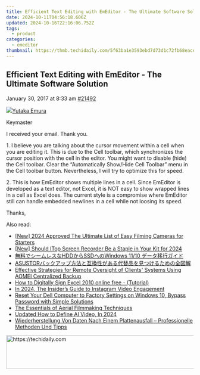 ```yaml
---
title: Efficient Text Editing with EmEditor - The Ultimate Software Solution
date: 2024-10-11T04:56:18.606Z
updated: 2024-10-16T22:16:06.752Z
tags:
  - product
categories:
  - emeditor
thumbnail: https://thmb.techidaily.com/5f63ba1e3593ebd7d73d1c72fb68eace0cd63a5c8a537d585a504e6de4ee75de.jpg
---
```


## Efficient Text Editing with EmEditor - The Ultimate Software Solution

January 30, 2017 at 8:33 am [#21492](https://tools.techidaily.com/emeditor/products/) 

[![](https://secure.gravatar.com/avatar/a0a6377144ed3636f985d87303f65ed2?s=80&d=identicon&r=g)Yutaka Emura](https://www.emeditor.com/forums/users/yemura/ "View Yutaka Emura's profile")

Keymaster

I received your email. Thank you.

1\. I believe you are talking about the cursor movement within a cell when you are editing it. This is due to the Cell toolbar, which synchronizes the cursor position with the cell in the editor. You might want to disable (hide) the Cell toolbar. Clear the “Automatically Show/Hide Cell Toolbar” menu in the Cell toolbar button. Nevertheless, I will try to optimize this for speed.

2\. This is how EmEditor shows multiple lines in a cell. Since EmEditor is developed as a text editor, not Excel, it is NOT easy to show wrapped lines in a cell as Excel does. The current style is a compromise where EmEditor still can handle embedded newlines in a cell while not loosing its speed.

Thanks,

<ins class="adsbygoogle"
     style="display:block"
     data-ad-format="autorelaxed"
     data-ad-client="ca-pub-7571918770474297"
     data-ad-slot="1223367746"></ins>

<ins class="adsbygoogle"
     style="display:block"
     data-ad-client="ca-pub-7571918770474297"
     data-ad-slot="8358498916"
     data-ad-format="auto"
     data-full-width-responsive="true"></ins>

<span class="atpl-alsoreadstyle">Also read:</span>
<div><ul>
<li><a href="https://article-tips.techidaily.com/new-2024-approved-the-ultimate-list-of-easy-filming-cameras-for-starters/"><u>[New] 2024 Approved The Ultimate List of Easy Filming Cameras for Starters</u></a></li>
<li><a href="https://remote-screen-capture.techidaily.com/new-should-itop-screen-recorder-be-a-staple-in-your-kit-for-2024/"><u>[New] Should ITop Screen Recorder Be a Staple in Your Kit for 2024</u></a></li>
<li><a href="https://win-excellent.techidaily.com/hddssdwindows-1110/"><u>無料でシームレスなHDDからSSDへのWindows 11/10 データ移行ガイド</u></a></li>
<li><a href="https://win-excellent.techidaily.com/asustor/"><u>ASUSTORバックアップ方法と互換性がある代替品を見つけるための全図解</u></a></li>
<li><a href="https://win-excellent.techidaily.com/effective-strategies-for-remote-oversight-of-clients-systems-using-aomei-centralized-backup/"><u>Effective Strategies for Remote Oversight of Clients' Systems Using AOMEI Centralized Backup</u></a></li>
<li><a href="https://phone-solutions.techidaily.com/how-to-digitally-sign-excel-2010-online-free-tutorial-by-ldigisigner-sign-a-excel-sign-a-excel/"><u>How to Digitally Sign Excel 2010 online free - (Tutorial)</u></a></li>
<li><a href="https://instagram-video-files.techidaily.com/in-2024-the-insiders-guide-to-instagram-video-engagement/"><u>In 2024, The Insider’s Guide to Instagram Video Engagement</u></a></li>
<li><a href="https://win-excellent.techidaily.com/reset-your-dell-computer-to-factory-settings-on-windows-10-bypass-password-with-simple-solutions/"><u>Reset Your Dell Computer to Factory Settings on Windows 10, Bypass Password with Simple Solutions</u></a></li>
<li><a href="https://fox-helps.techidaily.com/the-essentials-of-aerial-filmmaking-techniques/"><u>The Essentials of Aerial Filmmaking Techniques</u></a></li>
<li><a href="https://ai-topics.techidaily.com/updated-how-to-define-ai-video-in-2024/"><u>Updated How to Define AI Video, In 2024</u></a></li>
<li><a href="https://win-excellent.techidaily.com/wiederherstellung-von-daten-nach-einem-plattenausfall-professionelle-methoden-und-tipps/"><u>Wiederherstellung Von Daten Nach Einem Plattenausfall – Professionelle Methoden Und Tipps</u></a></li>
</ul></div>

<!-- affiliate ads begin -->
<a href="https://laganoo.pxf.io/c/5597632/1484939/16446" target="_top" id="1484939">
  <img src="//a.impactradius-go.com/display-ad/16446-1484939" border="0" alt="https://techidaily.com" width="728" height="90"/>
</a>
<img height="0" width="0" src="https://laganoo.pxf.io/i/5597632/1484939/16446" style="position:absolute;visibility:hidden;" border="0" />
<!-- affiliate ads end -->

